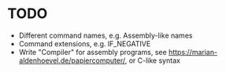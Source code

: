 # TODO
- Different command names, e.g. Assembly-like names
- Command extensions, e.g. IF_NEGATIVE
- Write "Compiler" for assembly programs, see https://marian-aldenhoevel.de/papiercomputer/, or C-like syntax
